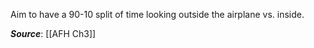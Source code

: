 Aim to have a 90-10 split of time looking outside the airplane vs. inside.

***Source***: [[AFH Ch3]]